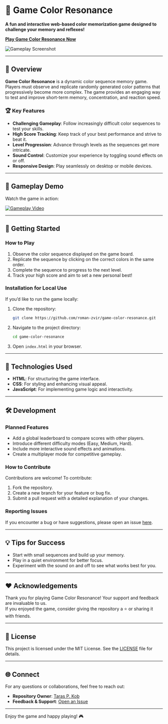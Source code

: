 
# 🎨 Game Color Resonance  
**A fun and interactive web-based color memorization game designed to challenge your memory and reflexes!**  

[**Play Game Color Resonance Now**](https://roman-zvir.github.io/Game-Color-Resonance/)  

![Gameplay Screenshot](https://github.com/Taras-P-Kob/Game-Color-Resonance/assets/119957094/21300c6a-c9fe-4bc3-b5fc-8aca97c162e7)  

---

## 📖 Overview  

**Game Color Resonance** is a dynamic color sequence memory game. Players must observe and replicate randomly generated color patterns that progressively become more complex. The game provides an engaging way to test and improve short-term memory, concentration, and reaction speed.  

### 🏆 Key Features  
- **Challenging Gameplay**: Follow increasingly difficult color sequences to test your skills.  
- **High Score Tracking**: Keep track of your best performance and strive to beat it.  
- **Level Progression**: Advance through levels as the sequences get more intricate.  
- **Sound Control**: Customize your experience by toggling sound effects on or off.  
- **Responsive Design**: Play seamlessly on desktop or mobile devices.  

---

## 🎥 Gameplay Demo  

Watch the game in action:  

[![Gameplay Video](https://github.com/Taras-P-Kob/Game-Color-Resonance/assets/119957094/113284d7-bf6f-49f6-92f1-6bd93a7b0289)](https://github.com/Taras-P-Kob/Game-Color-Resonance/assets/119957094/113284d7-bf6f-49f6-92f1-6bd93a7b0289)  

---

## 🚀 Getting Started  

### How to Play  
1. Observe the color sequence displayed on the game board.  
2. Replicate the sequence by clicking on the correct colors in the same order.  
3. Complete the sequence to progress to the next level.  
4. Track your high score and aim to set a new personal best!  

### Installation for Local Use  
If you’d like to run the game locally:  
1. Clone the repository:  
   ```bash  
   git clone https://github.com/roman-zvir/game-color-resonance.git  
   ```  
2. Navigate to the project directory:  
   ```bash  
   cd game-color-resonance  
   ```  
3. Open `index.html` in your browser.  

---

## 🔧 Technologies Used  
- **HTML**: For structuring the game interface.  
- **CSS**: For styling and enhancing visual appeal.  
- **JavaScript**: For implementing game logic and interactivity.  

---

## 🛠️ Development  

### Planned Features  
- Add a global leaderboard to compare scores with other players.  
- Introduce different difficulty modes (Easy, Medium, Hard).  
- Include more interactive sound effects and animations.  
- Create a multiplayer mode for competitive gameplay.  

### How to Contribute  
Contributions are welcome! To contribute:  
1. Fork the repository.  
2. Create a new branch for your feature or bug fix.  
3. Submit a pull request with a detailed explanation of your changes.  

### Reporting Issues  
If you encounter a bug or have suggestions, please open an issue [here](https://github.com/roman-zvir/Game-Color-Resonance/issues).  

---

## 💡 Tips for Success  
- Start with small sequences and build up your memory.  
- Play in a quiet environment for better focus.  
- Experiment with the sound on and off to see what works best for you.  

---

## ❤️ Acknowledgements  
Thank you for playing Game Color Resonance! Your support and feedback are invaluable to us.  
If you enjoyed the game, consider giving the repository a ⭐ or sharing it with friends.  

---

## 📜 License  
This project is licensed under the MIT License. See the [LICENSE](LICENSE) file for details.  

---

## 🌐 Connect  
For any questions or collaborations, feel free to reach out:  
- **Repository Owner**: [Taras P. Kob](https://github.com/roman-zvir)  
- **Feedback & Support**: [Open an Issue](https://github.com/roman-zvir/Game-Color-Resonance/issues)  

---  

Enjoy the game and happy playing! 🎮  

